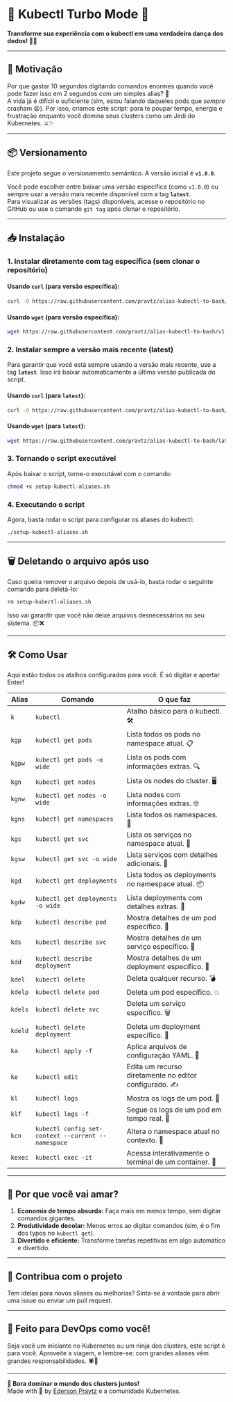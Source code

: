 # 🚀 **Kubectl Turbo Mode** 🐳  
**Transforme sua experiência com o kubectl em uma verdadeira dança dos dedos! 💃🕺**

---

## **🌟 Motivação**  
Por que gastar 10 segundos digitando comandos enormes quando você pode fazer isso em 2 segundos com um simples alias? 🤔  
A vida já é difícil o suficiente (sim, estou falando daqueles pods que *sempre* crasham 😩). Por isso, criamos este script: para te poupar tempo, energia e frustração enquanto você domina seus clusters como um Jedi do Kubernetes. ⚔️✨  

---

## **📦 Versionamento**  

Este projeto segue o versionamento semântico. A versão inicial é **`v1.0.0`**.  

Você pode escolher entre baixar uma versão específica (como `v1.0.0`) ou sempre usar a versão mais recente disponível com a tag **`latest`**.  
Para visualizar as versões (tags) disponíveis, acesse o repositório no GitHub ou use o comando `git tag` após clonar o repositório.

---

## **📥 Instalação**  

### **1. Instalar diretamente com tag específica (sem clonar o repositório)**  

#### Usando `curl` (para versão específica):

```bash
curl -O https://raw.githubusercontent.com/pravtz/alias-kubectl-to-bash/v1.0.0/setup-kubectl-aliases.sh
```

#### Usando `wget` (para versão específica):

```bash
wget https://raw.githubusercontent.com/pravtz/alias-kubectl-to-bash/v1.0.0/setup-kubectl-aliases.sh
```

### **2. Instalar sempre a versão mais recente (latest)**  

Para garantir que você está sempre usando a versão mais recente, use a tag **`latest`**. Isso irá baixar automaticamente a última versão publicada do script.

#### Usando `curl` (para `latest`):

```bash
curl -O https://raw.githubusercontent.com/pravtz/alias-kubectl-to-bash/latest/setup-kubectl-aliases.sh
```

#### Usando `wget` (para `latest`):

```bash
wget https://raw.githubusercontent.com/pravtz/alias-kubectl-to-bash/latest/setup-kubectl-aliases.sh
```

### **3. Tornando o script executável**  

Após baixar o script, torne-o executável com o comando:

```bash
chmod +x setup-kubectl-aliases.sh
```

### **4. Executando o script**  

Agora, basta rodar o script para configurar os aliases do kubectl:

```bash
./setup-kubectl-aliases.sh
```

---

## **🗑️ Deletando o arquivo após uso**  
Caso queira remover o arquivo depois de usá-lo, basta rodar o seguinte comando para deletá-lo:

```bash
rm setup-kubectl-aliases.sh
```

Isso vai garantir que você não deixe arquivos desnecessários no seu sistema. 📦❌  

---

## **🛠️ Como Usar**  

Aqui estão todos os atalhos configurados para você. É só digitar e apertar Enter!  

| **Alias** | **Comando**                                         | **O que faz**                                                |
|-----------|-----------------------------------------------------|-------------------------------------------------------------|
| `k`       | `kubectl`                                          | Atalho básico para o kubectl. 🛠️                           |
| `kgp`     | `kubectl get pods`                                 | Lista todos os pods no namespace atual. 📋                  |
| `kgpw`    | `kubectl get pods -o wide`                         | Lista os pods com informações extras. 🔍                    |
| `kgn`     | `kubectl get nodes`                                | Lista os nodes do cluster. 🖥️                               |
| `kgnw`    | `kubectl get nodes -o wide`                        | Lista nodes com informações extras. 🤓                      |
| `kgns`    | `kubectl get namespaces`                           | Lista todos os namespaces. 🌌                               |
| `kgs`     | `kubectl get svc`                                  | Lista os serviços no namespace atual. 📡                   |
| `kgsw`    | `kubectl get svc -o wide`                          | Lista serviços com detalhes adicionais. 🔎                 |
| `kgd`     | `kubectl get deployments`                          | Lista todos os deployments no namespace atual. 📦           |
| `kgdw`    | `kubectl get deployments -o wide`                  | Lista deployments com detalhes extras. 🧐                   |
| `kdp`     | `kubectl describe pod`                             | Mostra detalhes de um pod específico. 🔬                   |
| `kds`     | `kubectl describe svc`                             | Mostra detalhes de um serviço específico. 📖               |
| `kdd`     | `kubectl describe deployment`                      | Mostra detalhes de um deployment específico. 📑            |
| `kdel`    | `kubectl delete`                                   | Deleta qualquer recurso. 💣                                 |
| `kdelp`   | `kubectl delete pod`                               | Deleta um pod específico. 💥                                |
| `kdels`   | `kubectl delete svc`                               | Deleta um serviço específico. 🗑️                           |
| `kdeld`   | `kubectl delete deployment`                        | Deleta um deployment específico. 🔨                        |
| `ka`      | `kubectl apply -f`                                 | Aplica arquivos de configuração YAML. 📝                   |
| `ke`      | `kubectl edit`                                     | Edita um recurso diretamente no editor configurado. ✍️     |
| `kl`      | `kubectl logs`                                     | Mostra os logs de um pod. 📜                                |
| `klf`     | `kubectl logs -f`                                  | Segue os logs de um pod em tempo real. 📡                   |
| `kcn`     | `kubectl config set-context --current --namespace` | Altera o namespace atual no contexto. 🚀                   |
| `kexec`   | `kubectl exec -it`                                 | Acessa interativamente o terminal de um container. 🚪       |

---

## **🎉 Por que você vai amar?**  

1. **Economia de tempo absurda:** Faça mais em menos tempo, sem digitar comandos gigantes.  
2. **Produtividade decolar:** Menos erros ao digitar comandos (sim, é o fim dos typos no `kubectl get`).  
3. **Divertido e eficiente:** Transforme tarefas repetitivas em algo automático e divertido.  

---

## **🤝 Contribua com o projeto**  

Tem ideias para novos aliases ou melhorias? Sinta-se à vontade para abrir uma issue ou enviar um pull request.  

---

## **🦸 Feito para DevOps como você!**  

Seja você um iniciante no Kubernetes ou um ninja dos clusters, este script é para você. Aproveite a viagem, e lembre-se: com grandes aliases vêm grandes responsabilidades. 🕷️💪  

---

**🚀 Bora dominar o mundo dos clusters juntos!**  
Made with 💙 by [Ederson Pravtz](https://github.com/pravtz) e a comunidade Kubernetes.  
